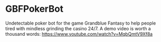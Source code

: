 # GBFPokerBot
Undetectable poker bot for the game Grandblue Fantasy to help people tired with mindless grinding the casino 24/7.
A demo video is worth a thousand words:
https://www.youtube.com/watch?v=MqbQmtV9Xf8a
